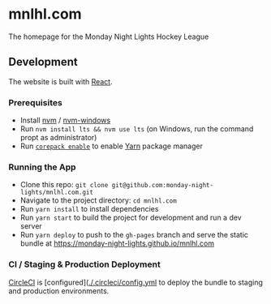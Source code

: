 # mnlhl.com

The homepage for the Monday Night Lights Hockey League

## Development

The website is built with [React](https://reactjs.org/).

### Prerequisites

- Install [nvm](https://github.com/nvm-sh/nvm#installing-and-updating) /
  [nvm-windows](https://github.com/coreybutler/nvm-windows#installation--upgrades)
- Run `nvm install lts && nvm use lts` (on Windows, run the command propt as administrator)
- Run [`corepack enable`](https://nodejs.org/api/corepack.html#corepack_enabling_the_feature) to enable [Yarn](https://yarnpkg.com/) package manager

### Running the App

- Clone this repo: `git clone git@github.com:monday-night-lights/mnlhl.com.git`
- Navigate to the project directory: `cd mnlhl.com`
- Run `yarn install` to install dependencies
- Run `yarn start` to build the project for development and run a dev server
- Run `yarn deploy` to push to the `gh-pages` branch and serve the static bundle
  at https://monday-night-lights.github.io/mnlhl.com

### CI / Staging & Production Deployment

[CircleCI](https://circleci.com/) is [configured]([./.circleci/config.yml](https://github.com/monday-night-lights/mnlhl.com/blob/master/.circleci/config.yml)
to deploy the bundle to staging and production environments.
